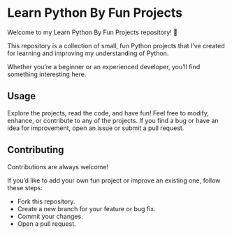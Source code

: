 
# Learn Python By Fun Projects

Welcome to my Learn Python By Fun Projects repository! 🐍

This repository is a collection of small, fun Python projects that I’ve created for learning and improving my understanding of Python.

Whether you’re a beginner or an experienced developer, you’ll find something interesting here.


## Usage

Explore the projects, read the code, and have fun! Feel free to modify, enhance, or contribute to any of the projects. If you find a bug or have an idea for improvement, open an issue or submit a pull request.
## Contributing

Contributions are always welcome!

If you’d like to add your own fun project or improve an existing one, follow these steps:

- Fork this repository.
- Create a new branch for your feature or bug fix.
- Commit your changes.
- Open a pull request.

